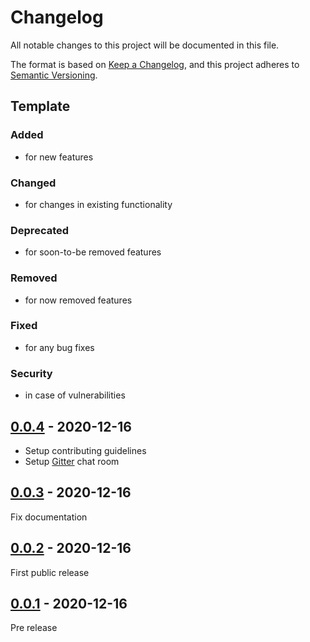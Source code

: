 # Changelog
All notable changes to this project will be documented in this file.

The format is based on [Keep a Changelog](https://keepachangelog.com/),
and this project adheres to [Semantic Versioning](https://semver.org/spec/v2.0.0.html).

## Template

### Added
- for new features

### Changed
- for changes in existing functionality

### Deprecated
- for soon-to-be removed features

### Removed
- for now removed features

### Fixed
- for any bug fixes

### Security
- in case of vulnerabilities

## [0.0.4] - 2020-12-16

- Setup contributing guidelines
- Setup [Gitter](https://gitter.im/patternfly-kotlin/fritz2) chat room

## [0.0.3] - 2020-12-16

Fix documentation

## [0.0.2] - 2020-12-16

First public release

## [0.0.1] - 2020-12-16

Pre release

[0.0.4]: https://github.com/patternfly-kotlin/patternfly-fritz2/compare/v0.0.3...v0.0.4
[0.0.3]: https://github.com/patternfly-kotlin/patternfly-fritz2/compare/v0.0.2...v0.0.3
[0.0.2]: https://github.com/patternfly-kotlin/patternfly-fritz2/compare/v0.0.1...v0.0.2
[0.0.1]: https://github.com/patternfly-kotlin/patternfly-fritz2/releases/tag/v0.0.1
